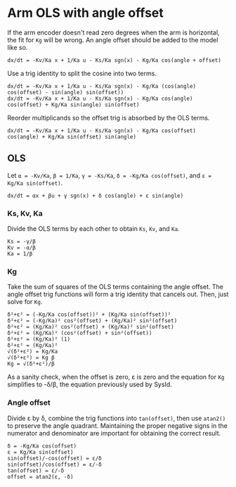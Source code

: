 # Arm OLS with angle offset

If the arm encoder doesn't read zero degrees when the arm is horizontal, the fit
for `Kg` will be wrong. An angle offset should be added to the model like so.
```
dx/dt = -Kv/Ka x + 1/Ka u - Ks/Ka sgn(x) - Kg/Ka cos(angle + offset)
```
Use a trig identity to split the cosine into two terms.
```
dx/dt = -Kv/Ka x + 1/Ka u - Ks/Ka sgn(x) - Kg/Ka (cos(angle) cos(offset) - sin(angle) sin(offset))
dx/dt = -Kv/Ka x + 1/Ka u - Ks/Ka sgn(x) - Kg/Ka cos(angle) cos(offset) + Kg/Ka sin(angle) sin(offset)
```
Reorder multiplicands so the offset trig is absorbed by the OLS terms.
```
dx/dt = -Kv/Ka x + 1/Ka u - Ks/Ka sgn(x) - Kg/Ka cos(offset) cos(angle) + Kg/Ka sin(offset) sin(angle)
```

## OLS

Let `α = -Kv/Ka`, `β = 1/Ka`, `γ = -Ks/Ka`, `δ = -Kg/Ka cos(offset)`, and `ε = Kg/Ka sin(offset)`.
```
dx/dt = αx + βu + γ sgn(x) + δ cos(angle) + ε sin(angle)
```

### Ks, Kv, Ka

Divide the OLS terms by each other to obtain `Ks`, `Kv`, and `Ka`.
```
Ks = -γ/β
Kv = -α/β
Ka = 1/β
```

### Kg

Take the sum of squares of the OLS terms containing the angle offset. The angle
offset trig functions will form a trig identity that cancels out. Then, just
solve for `Kg`.
```
δ²+ε² = (-Kg/Ka cos(offset))² + (Kg/Ka sin(offset))²
δ²+ε² = (-Kg/Ka)² cos²(offset) + (Kg/Ka)² sin²(offset)
δ²+ε² = (Kg/Ka)² cos²(offset) + (Kg/Ka)² sin²(offset)
δ²+ε² = (Kg/Ka)² (cos²(offset) + sin²(offset))
δ²+ε² = (Kg/Ka)² (1)
δ²+ε² = (Kg/Ka)²
√(δ²+ε²) = Kg/Ka
√(δ²+ε²) = Kg β
Kg = √(δ²+ε²)/β
```

As a sanity check, when the offset is zero, ε is zero and the equation for
`Kg` simplifies to -δ/β, the equation previously used by SysId.

### Angle offset

Divide ε by δ, combine the trig functions into `tan(offset)`, then use `atan2()`
to preserve the angle quadrant. Maintaining the proper negative signs in the
numerator and denominator are important for obtaining the correct result.
```
δ = -Kg/Ka cos(offset)
ε = Kg/Ka sin(offset)
sin(offset)/-cos(offset) = ε/δ
sin(offset)/cos(offset) = ε/-δ
tan(offset) = ε/-δ
offset = atan2(ε, -δ)
```
